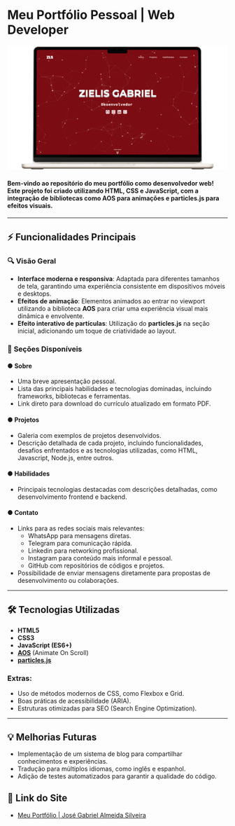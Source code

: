 # Meu Portfólio Pessoal | Web Developer

![Design Laptop](./assets/images/projects-images/portfolio.png)

#### Bem-vindo ao repositório do meu portfólio como desenvolvedor web! Este projeto foi criado utilizando **HTML**, **CSS** e **JavaScript**, com a integração de bibliotecas como **AOS** para animações e **particles.js** para efeitos visuais.


---

## ⚡ Funcionalidades Principais

### 🔍 **Visão Geral**
- **Interface moderna e responsiva**: Adaptada para diferentes tamanhos de tela, garantindo uma experiência consistente em dispositivos móveis e desktops.
- **Efeitos de anímação**: Elementos animados ao entrar no viewport utilizando a biblioteca **AOS** para criar uma experiência visual mais dinâmica e envolvente.
- **Efeito interativo de partículas**: Utilização do **particles.js** na seção inicial, adicionando um toque de criatividade ao layout.

### 🔖 **Seções Disponíveis**

#### ● **Sobre**
- Uma breve apresentação pessoal.
- Lista das principais habilidades e tecnologias dominadas, incluindo frameworks, bibliotecas e ferramentas.
- Link direto para download do currículo atualizado em formato PDF.

#### ● **Projetos**
- Galeria com exemplos de projetos desenvolvidos.
- Descrição detalhada de cada projeto, incluindo funcionalidades, desafios enfrentados e as tecnologias utilizadas, como HTML, Javascript, Node.js, entre outros.

#### ● **Habilidades**
- Principais tecnologias destacadas com descrições detalhadas, como desenvolvimento frontend e backend.

#### ● **Contato**
- Links para as redes sociais mais relevantes:
  - WhatsApp para mensagens diretas.
  - Telegram para comunicação rápida.
  - Linkedin para networking profissional.
  - Instagram para conteúdo mais informal e pessoal.
  - GitHub com repositórios de códigos e projetos.
- Possibilidade de enviar mensagens diretamente para propostas de desenvolvimento ou colaborações.

---

## 🛠️ **Tecnologias Utilizadas**

- **HTML5**
- **CSS3**
- **JavaScript (ES6+)**
- **[AOS](https://michalsnik.github.io/aos/)** (Animate On Scroll)
- **[particles.js](https://vincentgarreau.com/particles.js/)**

### Extras:
- Uso de métodos modernos de CSS, como Flexbox e Grid.
- Boas práticas de acessibilidade (ARIA).
- Estruturas otimizadas para SEO (Search Engine Optimization).

---

## 💡 **Melhorias Futuras**

- Implementação de um sistema de blog para compartilhar conhecimentos e experiências.
- Tradução para múltiplos idiomas, como inglês e espanhol.
- Adição de testes automatizados para garantir a qualidade do código.

## 🔗 **Link do Site**

- [Meu Portfólio | José Gabriel Almeida Silveira](https://zielisgabriel.vercel.app)


